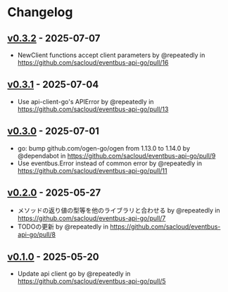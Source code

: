 # Changelog

## [v0.3.2](https://github.com/sacloud/eventbus-api-go/compare/v0.3.1...v0.3.2) - 2025-07-07
- NewClient functions accept client parameters by @repeatedly in https://github.com/sacloud/eventbus-api-go/pull/16

## [v0.3.1](https://github.com/sacloud/eventbus-api-go/compare/v0.3.0...v0.3.1) - 2025-07-04
- Use api-client-go's APIError by @repeatedly in https://github.com/sacloud/eventbus-api-go/pull/13

## [v0.3.0](https://github.com/sacloud/eventbus-api-go/compare/v0.2.0...v0.3.0) - 2025-07-01
- go: bump github.com/ogen-go/ogen from 1.13.0 to 1.14.0 by @dependabot in https://github.com/sacloud/eventbus-api-go/pull/9
- Use eventbus.Error instead of common error by @repeatedly in https://github.com/sacloud/eventbus-api-go/pull/11

## [v0.2.0](https://github.com/sacloud/eventbus-api-go/compare/v0.1.0...v0.2.0) - 2025-05-27
- メソッドの返り値の型等を他のライブラリと合わせる by @repeatedly in https://github.com/sacloud/eventbus-api-go/pull/7
- TODOの更新 by @repeatedly in https://github.com/sacloud/eventbus-api-go/pull/8

## [v0.1.0](https://github.com/sacloud/eventbus-api-go/commits/v0.1.0) - 2025-05-20
- Update api client go by @repeatedly in https://github.com/sacloud/eventbus-api-go/pull/5
